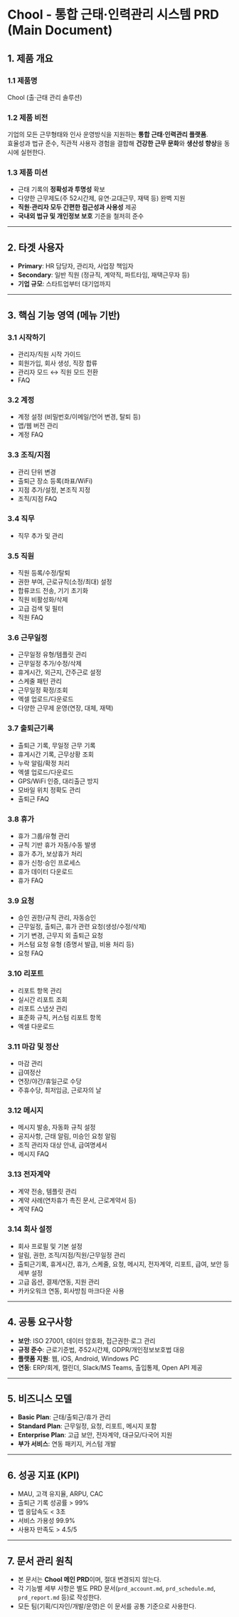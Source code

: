# Chool - 통합 근태·인력관리 시스템 PRD (Main Document)

## 1. 제품 개요
### 1.1 제품명
Chool (출·근태 관리 솔루션)

### 1.2 제품 비전
기업의 모든 근무형태와 인사 운영방식을 지원하는 **통합 근태·인력관리 플랫폼**.  
효율성과 법규 준수, 직관적 사용자 경험을 결합해 **건강한 근무 문화**와 **생산성 향상**을 동시에 실현한다.

### 1.3 제품 미션
- 근태 기록의 **정확성과 투명성** 확보  
- 다양한 근무제도(주 52시간제, 유연·교대근무, 재택 등) 완벽 지원  
- **직원·관리자 모두 간편한 접근성과 사용성** 제공  
- **국내외 법규 및 개인정보 보호** 기준을 철저히 준수  

---

## 2. 타겟 사용자
- **Primary**: HR 담당자, 관리자, 사업장 책임자  
- **Secondary**: 일반 직원 (정규직, 계약직, 파트타임, 재택근무자 등)  
- **기업 규모**: 스타트업부터 대기업까지  

---

## 3. 핵심 기능 영역 (메뉴 기반)

### 3.1 시작하기
- 관리자/직원 시작 가이드  
- 회원가입, 회사 생성, 직장 합류  
- 관리자 모드 ↔ 직원 모드 전환  
- FAQ  

### 3.2 계정
- 계정 설정 (비밀번호/이메일/언어 변경, 탈퇴 등)  
- 앱/웹 버전 관리  
- 계정 FAQ  

### 3.3 조직/지점
- 관리 단위 변경  
- 출퇴근 장소 등록(좌표/WiFi)  
- 지점 추가/설정, 본조직 지정  
- 조직/지점 FAQ  

### 3.4 직무
- 직무 추가 및 관리  

### 3.5 직원
- 직원 등록/수정/탈퇴  
- 권한 부여, 근로규칙(소정/최대) 설정  
- 합류코드 전송, 기기 초기화  
- 직원 비활성화/삭제  
- 고급 검색 및 필터  
- 직원 FAQ  

### 3.6 근무일정
- 근무일정 유형/템플릿 관리  
- 근무일정 추가/수정/삭제  
- 휴게시간, 외근지, 간주근로 설정  
- 스케줄 패턴 관리  
- 근무일정 확정/조회  
- 엑셀 업로드/다운로드  
- 다양한 근무제 운영(연장, 대체, 재택)  

### 3.7 출퇴근기록
- 출퇴근 기록, 무일정 근무 기록  
- 휴게시간 기록, 근무상황 조회  
- 누락 알림/확정 처리  
- 엑셀 업로드/다운로드  
- GPS/WiFi 인증, 대리출근 방지  
- 모바일 위치 정확도 관리  
- 출퇴근 FAQ  

### 3.8 휴가
- 휴가 그룹/유형 관리  
- 규칙 기반 휴가 자동/수동 발생  
- 휴가 추가, 보상휴가 처리  
- 휴가 신청·승인 프로세스  
- 휴가 데이터 다운로드  
- 휴가 FAQ  

### 3.9 요청
- 승인 권한/규칙 관리, 자동승인  
- 근무일정, 출퇴근, 휴가 관련 요청(생성/수정/삭제)  
- 기기 변경, 근무지 외 출퇴근 요청  
- 커스텀 요청 유형 (증명서 발급, 비용 처리 등)  
- 요청 FAQ  

### 3.10 리포트
- 리포트 항목 관리  
- 실시간 리포트 조회  
- 리포트 스냅샷 관리  
- 표준화 규칙, 커스텀 리포트 항목  
- 엑셀 다운로드  

### 3.11 마감 및 정산
- 마감 관리  
- 급여정산  
- 연장/야간/휴일근로 수당  
- 주휴수당, 최저임금, 근로자의 날  

### 3.12 메시지
- 메시지 발송, 자동화 규칙 설정  
- 공지사항, 근태 알림, 미승인 요청 알림  
- 조직 관리자 대상 안내, 급여명세서  
- 메시지 FAQ  

### 3.13 전자계약
- 계약 전송, 템플릿 관리  
- 계약 사례(연차휴가 촉진 문서, 근로계약서 등)  
- 계약 FAQ  

### 3.14 회사 설정
- 회사 프로필 및 기본 설정  
- 알림, 권한, 조직/지점/직원/근무일정 관리  
- 출퇴근기록, 휴게시간, 휴가, 스케줄, 요청, 메시지, 전자계약, 리포트, 급여, 보안 등 세부 설정  
- 고급 옵션, 결제/연동, 지원 관리  
- 카카오워크 연동, 회사방침 마크다운 사용  

---

## 4. 공통 요구사항
- **보안**: ISO 27001, 데이터 암호화, 접근권한·로그 관리  
- **규정 준수**: 근로기준법, 주52시간제, GDPR/개인정보보호법 대응  
- **플랫폼 지원**: 웹, iOS, Android, Windows PC  
- **연동**: ERP/회계, 캘린더, Slack/MS Teams, 출입통제, Open API 제공  

---

## 5. 비즈니스 모델
- **Basic Plan**: 근태/출퇴근/휴가 관리  
- **Standard Plan**: 근무일정, 요청, 리포트, 메시지 포함  
- **Enterprise Plan**: 고급 보안, 전자계약, 대규모/다국어 지원  
- **부가 서비스**: 연동 패키지, 커스텀 개발  

---

## 6. 성공 지표 (KPI)
- MAU, 고객 유지율, ARPU, CAC  
- 출퇴근 기록 성공률 > 99%  
- 앱 응답속도 < 3초  
- 서비스 가용성 99.9%  
- 사용자 만족도 > 4.5/5  

---

## 7. 문서 관리 원칙
- 본 문서는 **Chool 메인 PRD**이며, 절대 변경되지 않는다.  
- 각 기능별 세부 사항은 별도 PRD 문서(`prd_account.md`, `prd_schedule.md`, `prd_report.md` 등)로 작성한다.  
- 모든 팀(기획/디자인/개발/운영)은 이 문서를 공통 기준으로 사용한다.  
